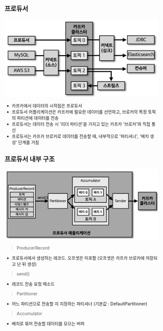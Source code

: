 ## 프로듀서

![img1.png](image/img1.png)

- 카프카에서 데이터의 시작점은 프로듀서
- 프로듀서 어플리케이션은 카프카에 필요한 데이터를 선언하고, 브로커의 특정 토픽의 파티션에 데이터를 전송
- 프로듀서는 데이터 전송 시 '리더 파티션'을 가지고 있는 카프카 '브로커'와 직접 통신
- 프로듀서는 카프카 브로커로 데이터를 전송할 때, 내부적으로 '파티셔너', '배치 생성' 단계를 거침

## 프로듀서 내부 구조

![img2.png](image/img2.png)

> ProducerRecord

- 프로듀서에서 생성하는 레코드. 오프셋은 미포함 (오프셋은 카프카 브로커에 저장되고 난 뒤 생성)

> send()

- 레코드 전송 요청 메소드

> Partitioner

- 어느 파티션으로 전송할 지 지정하는 파티셔너 (기본값 : DefaultPartitioner)

> Accumulator

- 배치로 묶어 전송할 데이터를 모으는 버퍼
